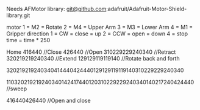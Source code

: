 Needs AFMotor library:
git@github.com:adafruit/Adafruit-Motor-Shield-library.git

motor
1 = M2 = Rotate
2 = M4 = Upper Arm
3 = M3 = Lower Arm
4 = M1 = Gripper
direction
1 = CW = close = up
2 = CCW = open = down
4 = stop
time = time * 250


Home
416440 //Close
426440 //Open
310229229240340 //Retract
320219219240340 //Extend
129129119119140 //Rotate back and forth

320219219240340414440424440129129119119140310229229240340

110320219219240340142417440120310229229240340140217240424440 //sweep

416440426440 //Open and close

